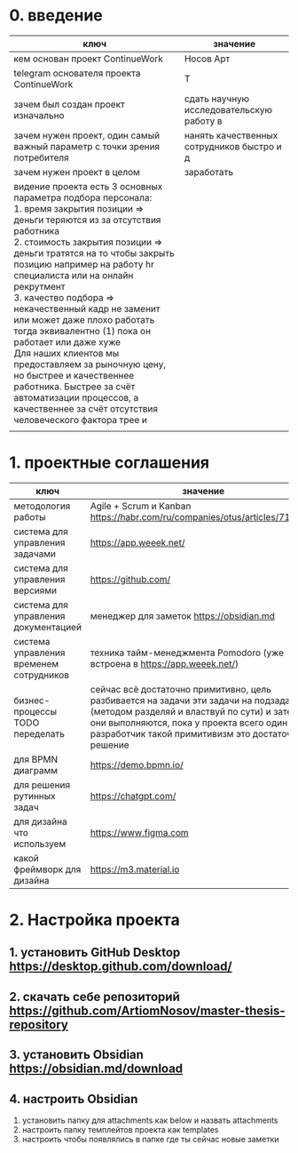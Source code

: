 # 0. введение

| ключ                                                                      | значение                                                                                                                                                                                                                                                                                                                                                                                                                                                                                                                                                                                                        |
| ------------------------------------------------------------------------- | -------------------------------------------------------------------------------------------------------------------------------------------------------------------------------------------------------------------------------------------------------------------------------------------------------------------------------------------------------------------------------------------------------------------------------------------------------------------------------------------------------------------------------------------------------------------------------------------------------------- |
| кем основан проект ContinueWork                                           | Носов Арт                                                                                                                                                                                                                                                                                                                                                                                                                                                                                                                                                                                                       |
| telegram основателя проекта ContinueWork                                  | T                                                                                                                                                                                                                                                                                                                                                                                                                                                                                                                                                                                                               |
| зачем был создан проект изначально                                        | сдать научную исследовательскую работу в                                                                                                                                                                                                                                                                                                                                                                                                                                                                                                                                                                        |
| зачем нужен проект, один самый важный параметр с точки зрения потребителя | нанять качественных сотрудников быстро и д                                                                                                                                                                                                                                                                                                                                                                                                                                                                                                                                                                      |
| зачем нужен проект в целом                                                | заработать                                                                                                                                                                                                                                                                                                                                                                                                                                                                                                                                                                                                      |
| видение проекта                                                      есть 3 основных параметра подбора персонала:<br>1. время закрытия позиции => деньги теряются из за отсутствия работника<br>2. стоимость закрытия позиции => деньги тратятся на то чтобы закрыть позицию например на работу hr специалиста или на онлайн рекрутмент<br>3. качество подбора => некачественный кадр не заменит или может даже плохо работать тогда эквивалентно (1) пока он работает или даже хуже<br>Для наших клиентов мы предоставляем за рыночную цену, но быстрее и качественнее работника. Быстрее за счёт автоматизации процессов, а качественнее за счёт отсутствия человеческого фактора трее и  |
|                                                                                                                                                                                                                                                                                                                                                                                                                                                                                                                                                                                                                                                                                             |
# 1. проектные соглашения

| ключ                                    | значение                                                                                                                                                                                                                            |
| --------------------------------------- | ----------------------------------------------------------------------------------------------------------------------------------------------------------------------------------------------------------------------------------- |
| методология работы                      | Agile + Scrum и Kanban https://habr.com/ru/companies/otus/articles/710034/                                                                                                                                                          |
| система для управления задачами         | https://app.weeek.net/                                                                                                                                                                                                              |
| система для управления версиями         | https://github.com/                                                                                                                                                                                                                 |
| система для управления документацией    | менеджер для заметок https://obsidian.md                                                                                                                                                                                            |
| система управления временем сотрудников | техника тайм-менеджмента Pomodoro (уже встроена в https://app.weeek.net/)                                                                                                                                                           |
| бизнес-процессы TODO переделать         | сейчас всё достаточно примитивно, цель разбивается на задачи эти задачи на подзадачи (методом разделяй и властвуй по сути) и затем они выполняются, пока у проекта всего один разработчик такой примитивизм это достаточное решение |
| для BPMN диаграмм                       | https://demo.bpmn.io/                                                                                                                                                                                                               |
| для решения рутинных задач              | https://chatgpt.com/                                                                                                                                                                                                                |
| для дизайна что используем              | https://www.figma.com                                                                                                                                                                                                               |
| какой фреймворк для дизайна             | https://m3.material.io                                                                                                                                                                                                              |

# 2. Настройка проекта
## 1. установить GitHub Desktop https://desktop.github.com/download/
## 2. скачать себе репозиторий https://github.com/ArtiomNosov/master-thesis-repository
## 3. установить Obsidian https://obsidian.md/download
## 4. настроить Obsidian
1. установить папку для attachments как below и назвать attachments
2. настроить папку темплейтов проекта как templates
3. настроить чтобы появлялись в папке где ты сейчас новые заметки